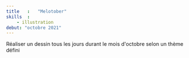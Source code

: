 ```yaml
---
title   :   "Melotober"
skills  :
    - illustration
debut: "octobre 2021"
---
```

Réaliser un dessin tous les jours durant le mois d'octobre selon un thème défini
